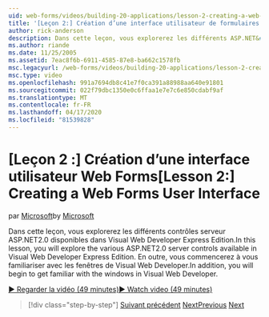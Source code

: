 ```yaml
---
uid: web-forms/videos/building-20-applications/lesson-2-creating-a-web-forms-user-interface
title: '[Leçon 2:] Création d’une interface utilisateur de formulaires Web (fr) Microsoft Docs'
author: rick-anderson
description: Dans cette leçon, vous explorerez les différents ASP.NET&#160;2.0 contrôles serveur disponibles dans Visual Web Developer Express Edition. En outre, vous commencerez...
ms.author: riande
ms.date: 11/25/2005
ms.assetid: 7eac8f6b-6911-4585-87e8-ba662c1578fb
msc.legacyurl: /web-forms/videos/building-20-applications/lesson-2-creating-a-web-forms-user-interface
msc.type: video
ms.openlocfilehash: 991a7694db8c41e7f0ca391a88988aa640e91801
ms.sourcegitcommit: 022f79dbc1350e0c6ffaa1e7e7c6e850cdabf9af
ms.translationtype: MT
ms.contentlocale: fr-FR
ms.lasthandoff: 04/17/2020
ms.locfileid: "81539828"
---
```

# <a name="lesson-2-creating-a-web-forms-user-interface"></a><span data-ttu-id="7a737-104">[Leçon 2 :] Création d’une interface utilisateur Web Forms</span><span class="sxs-lookup"><span data-stu-id="7a737-104">[Lesson 2:] Creating a Web Forms User Interface</span></span>

<span data-ttu-id="7a737-105">par [Microsoft](https://github.com/microsoft)</span><span class="sxs-lookup"><span data-stu-id="7a737-105">by [Microsoft](https://github.com/microsoft)</span></span>

<span data-ttu-id="7a737-106">Dans cette leçon, vous explorerez les différents contrôles serveur ASP.NET2.0 disponibles dans Visual Web Developer Express Edition.</span><span class="sxs-lookup"><span data-stu-id="7a737-106">In this lesson, you will explore the various ASP.NET2.0 server controls available in Visual Web Developer Express Edition.</span></span> <span data-ttu-id="7a737-107">En outre, vous commencerez à vous familiariser avec les fenêtres de Visual Web Developer.</span><span class="sxs-lookup"><span data-stu-id="7a737-107">In addition, you will begin to get familiar with the windows in Visual Web Developer.</span></span>

[<span data-ttu-id="7a737-108">&#9654; Regarder la vidéo (49 minutes)</span><span class="sxs-lookup"><span data-stu-id="7a737-108">&#9654; Watch video (49 minutes)</span></span>](https://channel9.msdn.com/Blogs/ASP-NET-Site-Videos/lesson-2-creating-a-web-forms-user-interface)

> [!div class="step-by-step"]
> <span data-ttu-id="7a737-109">[Suivant précédent](lesson-1-getting-started-with-visual-web-developer-express.md)
> [Next](lesson-3-understanding-more-about-events-and-postback.md)</span><span class="sxs-lookup"><span data-stu-id="7a737-109">[Previous](lesson-1-getting-started-with-visual-web-developer-express.md)
[Next](lesson-3-understanding-more-about-events-and-postback.md)</span></span>
